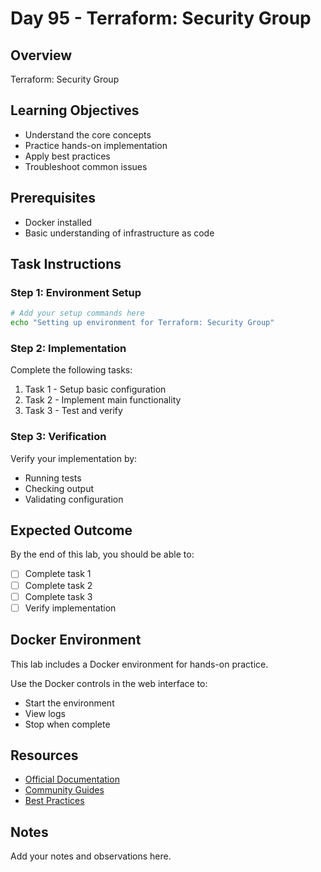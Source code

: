 # Day 95 - Terraform: Security Group

## Overview
Terraform: Security Group

## Learning Objectives
- Understand the core concepts
- Practice hands-on implementation
- Apply best practices
- Troubleshoot common issues

## Prerequisites
- Docker installed
- Basic understanding of infrastructure as code

## Task Instructions

### Step 1: Environment Setup
```bash
# Add your setup commands here
echo "Setting up environment for Terraform: Security Group"
```

### Step 2: Implementation
Complete the following tasks:
1. Task 1 - Setup basic configuration
2. Task 2 - Implement main functionality
3. Task 3 - Test and verify

### Step 3: Verification
Verify your implementation by:
- Running tests
- Checking output
- Validating configuration

## Expected Outcome
By the end of this lab, you should be able to:
- [ ] Complete task 1
- [ ] Complete task 2
- [ ] Complete task 3
- [ ] Verify implementation

## Docker Environment
This lab includes a Docker environment for hands-on practice.

Use the Docker controls in the web interface to:
- Start the environment
- View logs
- Stop when complete

## Resources
- [Official Documentation](#)
- [Community Guides](#)
- [Best Practices](#)

## Notes
Add your notes and observations here.
